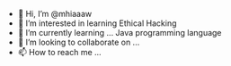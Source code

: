 - 👋 Hi, I’m @mhiaaaw
- 👀 I’m interested in learning Ethical Hacking
- 🌱 I’m currently learning ... Java programming language
- 💞️ I’m looking to collaborate on ...
- 📫 How to reach me ...

<!---
mhiaaaw/mhiaaaw is a ✨ special ✨ repository because its `README.md` (this file) appears on your GitHub profile.
You can click the Preview link to take a look at your changes.
--->
